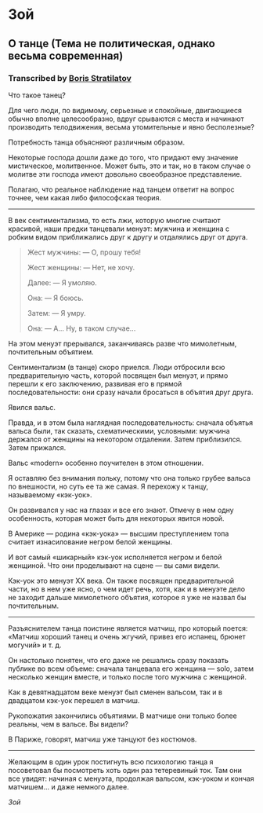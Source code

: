 # Зой
## О танце (Тема не политическая, однако весьма современная)
### Transcribed by [Boris Stratilatov](http://mirrorland.rpg.ru/)

Что такое танец?

Для чего люди, по видимому, серьезные и спокойные, двигающиеся обычно вполне целесообразно, вдруг срываются с места и начинают производить телодвижения, весьма утомительные и явно бесполезные?

Потребность танца объясняют различным образом.

Некоторые господа дошли даже до того, что придают ему значение мистическое, молитвенное. Может быть, это и так, но в таком случае о молитве эти господа имеют довольно своеобразное представление.

Полагаю, что реальное наблюдение над танцем ответит на вопрос точнее, чем какая либо философская теория.

***

В век сентиментализма, то есть лжи, которую многие считают красивой, наши предки танцевали менуэт: мужчина и женщина с робким видом приближались друг к другу и отдалялись друг от друга.

> Жест мужчины: — О, прошу тебя!
>
> Жест женщины: — Нет, не хочу.
>
> Далее: — Я умоляю.
>
> Она: — Я боюсь.
>
> Затем: — Я умру.
>
> Она: — А... Ну, в таком случае...

На этом менуэт прерывался, заканчиваясь разве что мимолетным, почтительным объятием.

Сентиментализм (в танце) скоро приелся. Люди отбросили всю предварительную часть, которой посвящен был менуэт, и прямо перешли к его заключению, развивая его в прямой последовательности: они сразу начали бросаться в объятия друг друга.

Явился вальс.

Правда, и в этом была наглядная последовательность: сначала объятья вальса были, так сказать, схематическими, условными: мужчина держался от женщины на некотором отдалении. Затем приблизился. Затем прижался.

Вальс «modern» особенно поучителен в этом отношении.

Я оставляю без внимания польку, потому что она только грубее вальса по внешности, но суть ее та же самая. Я перехожу к танцу, называемому «кэк-уок».

Он развивался у нас на глазах и все его знают. Отмечу в нем одну особенность, которая может быть для некоторых явится новой.

В Америке — родина «кэк-уока» — высшим преступлением топа считает изнасилование негром белой женщины.

И вот самый «шикарный» кэк-уок исполняется негром и белой женщиной. Что они проделывают на сцене — вы сами видели.

Кэк-уок это менуэт XX века. Он также посвящен предварительной части, но в нем уже ясно, о чем идет речь, хотя, как и в менуэте дело не заходит дальше мимолетного объятия, которое я уже не назвал бы почтительным.

***

Разъяснителем танца поистине является матчиш, про который поется: «Матчиш хороший танец и очень жгучий, привез его испанец, брюнет могучий» и т. д.

Он настолько понятен, что его даже не решались сразу показать публике во всем объеме: сначала танцевала его женщина — solo, затем несколько женщин вместе, и только после того мужчина с женщиной.

Как в девятнадцатом веке менуэт был сменен вальсом, так и в двадцатом кэк-уок перешел в матчиш.

Рукопожатия закончились объятиями. В матчише они только более реальны, чем в вальсе. Вы видели?

В Париже, говорят, матчиш уже танцуют без костюмов.

***

Желающим в один урок постигнуть всю психологию танца я посоветовал бы посмотреть хоть один раз тетеревиный ток. Там они все увидят: начиная с менуэта, продолжая вальсом, кэк-уоком и кончая матчишем... и даже немного далее.

_Зой_
